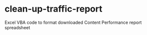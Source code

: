 # clean-up-traffic-report
Excel VBA code to format downloaded Content Performance report spreadsheet
